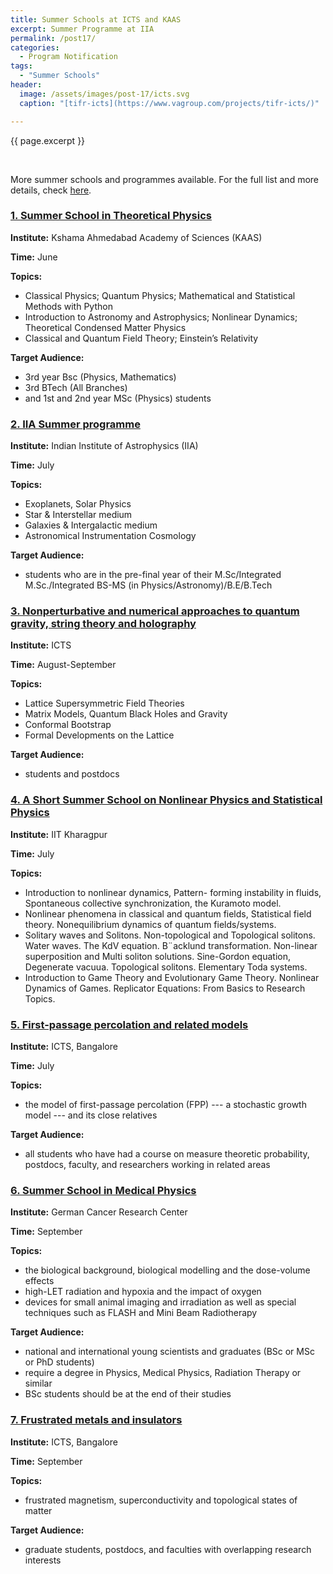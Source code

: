 ```yaml
---
title: Summer Schools at ICTS and KAAS
excerpt: Summer Programme at IIA
permalink: /post17/
categories:
  - Program Notification
tags:
  - "Summer Schools"
header:
  image: /assets/images/post-17/icts.svg
  caption: "[tifr-icts](https://www.vagroup.com/projects/tifr-icts/)"

---
```


<span class="excerpt">{{ page.excerpt }}</span>

<br>

More summer schools and programmes available. For the full list and more details, check [here](/schools/). 

### [1. Summer School in Theoretical Physics ](https://pdpu.ac.in/downloads/SSTP_June2022.pdf)

  **Institute:**  Kshama Ahmedabad Academy of Sciences (KAAS)

  **Time:** June

  **Topics:**

   - Classical Physics; Quantum Physics; Mathematical and Statistical Methods with Python
   - Introduction to Astronomy and Astrophysics; Nonlinear Dynamics; Theoretical Condensed Matter Physics
   - Classical and Quantum Field Theory; Einstein’s Relativity

  **Target Audience:**

   - 3rd year Bsc (Physics, Mathematics)
   - 3rd BTech (All Branches)
   - and 1st and 2nd year MSc (Physics) students
 

### [2. IIA Summer programme](https://www.iiap.res.in/summer_school/?q=HOME)

  **Institute:** Indian Institute of Astrophysics (IIA)

  **Time:** July

  **Topics:**

   - Exoplanets, Solar Physics
   - Star & Interstellar medium
   - Galaxies & Intergalactic medium
   - Astronomical Instrumentation Cosmology
 

  **Target Audience:**

   - students who are in the pre-final year of their M.Sc/Integrated M.Sc./Integrated BS-MS (in Physics/Astronomy)/B.E/B.Tech
 

### [3. Nonperturbative and numerical approaches to quantum gravity, string theory and holography](https://www.icts.res.in/program/numstrings2022)

  **Institute:** ICTS

  **Time:** August-September

  **Topics:**

   - Lattice Supersymmetric Field Theories
   - Matrix Models, Quantum Black Holes and Gravity
   - Conformal Bootstrap
   - Formal Developments on the Lattice


  **Target Audience:**

   - students and postdocs


### [4. A Short Summer School on Nonlinear Physics and Statistical Physics](https://sites.google.com/view/kgpspcs)

  **Institute:** IIT Kharagpur

  **Time:** July

  **Topics:**

  - Introduction to nonlinear dynamics, Pattern- forming instability in fluids, Spontaneous collective synchronization, the Kuramoto model.
  - Nonlinear phenomena in classical and quantum fields, Statistical field theory. Nonequilibrium dynamics of quantum fields/systems.
  - Solitary waves and Solitons. Non-topological and Topological solitons. Water waves. The KdV equation. B¨acklund transformation. Non-linear superposition and Multi soliton solutions.  Sine-Gordon equation, Degenerate vacuua. Topological solitons. Elementary Toda systems.
  - Introduction to Game Theory and Evolutionary Game Theory. Nonlinear Dynamics of Games. Replicator Equations: From Basics to Research Topics.

### [5. First-passage percolation and related models](https://www.icts.res.in/program/fpp2022)

  **Institute:** ICTS, Bangalore

  **Time:** July
 
  **Topics:**

   - the model of first-passage percolation (FPP) --- a stochastic growth model --- and its close relatives 

  **Target Audience:**

   - all students who have had a course on measure theoretic probability, postdocs, faculty, and researchers working in related areas

### [6. Summer School in Medical Physics](https://www.dkfz.de/en/medphys/education_and_training/summer_school2022.html)

  **Institute:** German Cancer Research Center

  **Time:** September
 
  **Topics:**

   - the biological background, biological modelling and the dose-volume effects 
   - high-LET radiation and hypoxia and the impact of oxygen
   - devices for small animal imaging and irradiation as well as special techniques such as FLASH and Mini Beam Radiotherapy

  **Target Audience:**

   - national and international young scientists and graduates (BSc or MSc or PhD students)
   - require a degree in Physics, Medical Physics, Radiation Therapy or similar
   - BSc students should be at the end of their studies

### [7. Frustrated metals and insulators](https://www.icts.res.in/program/frumi2022)

  **Institute:** ICTS, Bangalore

  **Time:** September
 
  **Topics:**

   - frustrated magnetism, superconductivity and topological states of matter

  **Target Audience:**

   - graduate students, postdocs, and faculties with overlapping research interests
